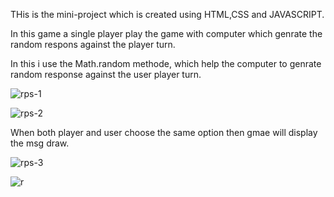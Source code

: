 THis is the mini-project which is created using HTML,CSS and JAVASCRIPT.

In this game a single player play the game with computer which genrate the random respons against the player turn.

In this i use the Math.random methode, which help the computer to genrate random response against the user player turn.

![rps-1](https://github.com/Qaiyum12/Rock-Paper-Cisor/assets/116949654/f39d01df-c22f-4331-854a-65fa946166d5)

![rps-2](https://github.com/Qaiyum12/Rock-Paper-Cisor/assets/116949654/6050e7dc-2663-4e01-81c8-966733deb1f0)

When both player and user choose the same option then gmae will display the msg draw.

![rps-3](https://github.com/Qaiyum12/Rock-Paper-Cisor/assets/116949654/f46b369b-25db-495a-98f3-836ad72d58eb)

![r](https://github.com/Qaiyum12/Rock-Paper-Cisor/assets/116949654/afb09ace-9a8d-4d92-8f36-b4c80e9d44e0)
